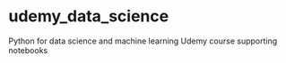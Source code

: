 # udemy_data_science
Python for data science and machine learning Udemy course supporting notebooks
